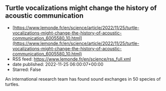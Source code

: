 ## Turtle vocalizations might change the history of acoustic communication
 - [https://www.lemonde.fr/en/science/article/2022/11/25/turtle-vocalizations-might-change-the-history-of-acoustic-communication_6005580_10.html](https://www.lemonde.fr/en/science/article/2022/11/25/turtle-vocalizations-might-change-the-history-of-acoustic-communication_6005580_10.html)
 - RSS feed: https://www.lemonde.fr/en/science/rss_full.xml
 - date published: 2022-11-25 06:00:07+00:00
 - Starred: False

An international research team has found sound exchanges in 50 species of turtles.
